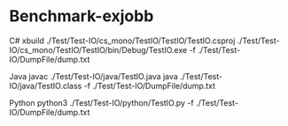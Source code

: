 # Benchmark-exjobb


C#
    xbuild ./Test/Test-IO/cs_mono/TestIO/TestIO/TestIO.csproj
    ./Test/Test-IO/cs_mono/TestIO/TestIO/bin/Debug/TestIO.exe -f ./Test/Test-IO/DumpFile/dump.txt 
    
Java
    javac ./Test/Test-IO/java/TestIO.java 
    java ./Test/Test-IO/java/TestIO.class -f ./Test/Test-IO/DumpFile/dump.txt
    
Python
    python3 ./Test/Test-IO/python/TestIO.py -f ./Test/Test-IO/DumpFile/dump.txt
